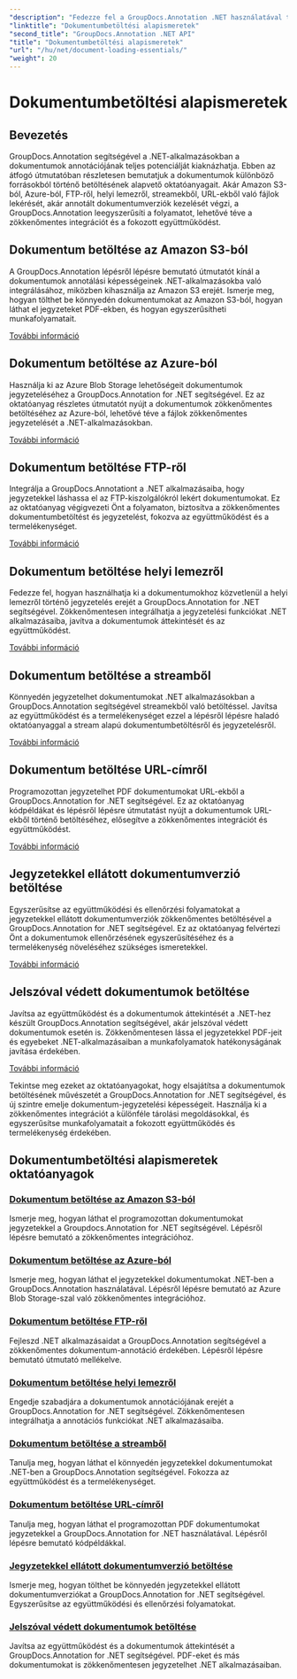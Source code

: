 ```yaml
---
"description": "Fedezze fel a GroupDocs.Annotation .NET használatával történő dokumentumok betöltésének alapvető oktatóanyagait. Zökkenőmentesen integrálható az Amazon S3, az Azure, az FTP, a helyi lemez, a streamek és egyebek szolgáltatásaival."
"linktitle": "Dokumentumbetöltési alapismeretek"
"second_title": "GroupDocs.Annotation .NET API"
"title": "Dokumentumbetöltési alapismeretek"
"url": "/hu/net/document-loading-essentials/"
"weight": 20
---
```


# Dokumentumbetöltési alapismeretek

## Bevezetés

GroupDocs.Annotation segítségével a .NET-alkalmazásokban a dokumentumok annotációjának teljes potenciálját kiaknázhatja. Ebben az átfogó útmutatóban részletesen bemutatjuk a dokumentumok különböző forrásokból történő betöltésének alapvető oktatóanyagait. Akár Amazon S3-ból, Azure-ból, FTP-ről, helyi lemezről, streamekből, URL-ekből való fájlok lekérését, akár annotált dokumentumverziók kezelését végzi, a GroupDocs.Annotation leegyszerűsíti a folyamatot, lehetővé téve a zökkenőmentes integrációt és a fokozott együttműködést.

## Dokumentum betöltése az Amazon S3-ból
A GroupDocs.Annotation lépésről lépésre bemutató útmutatót kínál a dokumentumok annotálási képességeinek .NET-alkalmazásokba való integrálásához, miközben kihasználja az Amazon S3 erejét. Ismerje meg, hogyan tölthet be könnyedén dokumentumokat az Amazon S3-ból, hogyan láthat el jegyzeteket PDF-ekben, és hogyan egyszerűsítheti munkafolyamatait.

[További információ](./load-document-from-amazon-s3/)

## Dokumentum betöltése az Azure-ból
Használja ki az Azure Blob Storage lehetőségeit dokumentumok jegyzeteléséhez a GroupDocs.Annotation for .NET segítségével. Ez az oktatóanyag részletes útmutatót nyújt a dokumentumok zökkenőmentes betöltéséhez az Azure-ból, lehetővé téve a fájlok zökkenőmentes jegyzetelését a .NET-alkalmazásokban.

[További információ](./load-document-from-azure/)

## Dokumentum betöltése FTP-ről
Integrálja a GroupDocs.Annotationt a .NET alkalmazásaiba, hogy jegyzetekkel láshassa el az FTP-kiszolgálókról lekért dokumentumokat. Ez az oktatóanyag végigvezeti Önt a folyamaton, biztosítva a zökkenőmentes dokumentumbetöltést és jegyzetelést, fokozva az együttműködést és a termelékenységet.

[További információ](./load-document-from-ftp/)

## Dokumentum betöltése helyi lemezről
Fedezze fel, hogyan használhatja ki a dokumentumokhoz közvetlenül a helyi lemezről történő jegyzetelés erejét a GroupDocs.Annotation for .NET segítségével. Zökkenőmentesen integrálhatja a jegyzetelési funkciókat .NET alkalmazásaiba, javítva a dokumentumok áttekintését és az együttműködést.

[További információ](./load-document-from-local-disk/)

## Dokumentum betöltése a streamből
Könnyedén jegyzetelhet dokumentumokat .NET alkalmazásokban a GroupDocs.Annotation segítségével streamekből való betöltéssel. Javítsa az együttműködést és a termelékenységet ezzel a lépésről lépésre haladó oktatóanyaggal a stream alapú dokumentumbetöltésről és jegyzetelésről.

[További információ](./load-document-from-stream/)

## Dokumentum betöltése URL-címről
Programozottan jegyzetelhet PDF dokumentumokat URL-ekből a GroupDocs.Annotation for .NET segítségével. Ez az oktatóanyag kódpéldákat és lépésről lépésre útmutatást nyújt a dokumentumok URL-ekből történő betöltéséhez, elősegítve a zökkenőmentes integrációt és együttműködést.

[További információ](./load-document-from-url/)

## Jegyzetekkel ellátott dokumentumverzió betöltése
Egyszerűsítse az együttműködési és ellenőrzési folyamatokat a jegyzetekkel ellátott dokumentumverziók zökkenőmentes betöltésével a GroupDocs.Annotation for .NET segítségével. Ez az oktatóanyag felvértezi Önt a dokumentumok ellenőrzésének egyszerűsítéséhez és a termelékenység növeléséhez szükséges ismeretekkel.

[További információ](./loading-annotated-document-version/)

## Jelszóval védett dokumentumok betöltése
Javítsa az együttműködést és a dokumentumok áttekintését a .NET-hez készült GroupDocs.Annotation segítségével, akár jelszóval védett dokumentumok esetén is. Zökkenőmentesen lássa el jegyzetekkel PDF-jeit és egyebeket .NET-alkalmazásaiban a munkafolyamatok hatékonyságának javítása érdekében.

[További információ](./load-password-protected-documents/)

Tekintse meg ezeket az oktatóanyagokat, hogy elsajátítsa a dokumentumok betöltésének művészetét a GroupDocs.Annotation for .NET segítségével, és új szintre emelje dokumentum-jegyzetelési képességeit. Használja ki a zökkenőmentes integrációt a különféle tárolási megoldásokkal, és egyszerűsítse munkafolyamatait a fokozott együttműködés és termelékenység érdekében.
## Dokumentumbetöltési alapismeretek oktatóanyagok
### [Dokumentum betöltése az Amazon S3-ból](./load-document-from-amazon-s3/)
Ismerje meg, hogyan láthat el programozottan dokumentumokat jegyzetekkel a Groupdocs.Annotation for .NET segítségével. Lépésről lépésre bemutató a zökkenőmentes integrációhoz.
### [Dokumentum betöltése az Azure-ból](./load-document-from-azure/)
Ismerje meg, hogyan láthat el jegyzetekkel dokumentumokat .NET-ben a GroupDocs.Annotation használatával. Lépésről lépésre bemutató az Azure Blob Storage-szal való zökkenőmentes integrációhoz.
### [Dokumentum betöltése FTP-ről](./load-document-from-ftp/)
Fejleszd .NET alkalmazásaidat a GroupDocs.Annotation segítségével a zökkenőmentes dokumentum-annotáció érdekében. Lépésről lépésre bemutató útmutató mellékelve.
### [Dokumentum betöltése helyi lemezről](./load-document-from-local-disk/)
Engedje szabadjára a dokumentumok annotációjának erejét a GroupDocs.Annotation for .NET segítségével. Zökkenőmentesen integrálhatja a annotációs funkciókat .NET alkalmazásaiba.
### [Dokumentum betöltése a streamből](./load-document-from-stream/)
Tanulja meg, hogyan láthat el könnyedén jegyzetekkel dokumentumokat .NET-ben a GroupDocs.Annotation segítségével. Fokozza az együttműködést és a termelékenységet.
### [Dokumentum betöltése URL-címről](./load-document-from-url/)
Tanulja meg, hogyan láthat el programozottan PDF dokumentumokat jegyzetekkel a GroupDocs.Annotation for .NET használatával. Lépésről lépésre bemutató kódpéldákkal.
### [Jegyzetekkel ellátott dokumentumverzió betöltése](./loading-annotated-document-version/)
Ismerje meg, hogyan tölthet be könnyedén jegyzetekkel ellátott dokumentumverziókat a GroupDocs.Annotation for .NET segítségével. Egyszerűsítse az együttműködési és ellenőrzési folyamatokat.
### [Jelszóval védett dokumentumok betöltése](./load-password-protected-documents/)
Javítsa az együttműködést és a dokumentumok áttekintését a GroupDocs.Annotation for .NET segítségével. PDF-eket és más dokumentumokat is zökkenőmentesen jegyzetelhet .NET alkalmazásaiban.